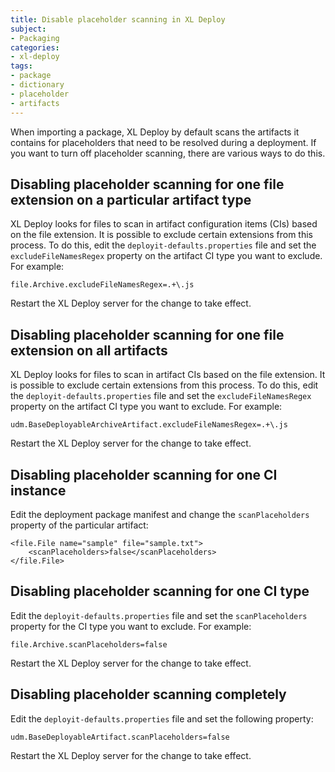```yaml
---
title: Disable placeholder scanning in XL Deploy
subject:
- Packaging
categories:
- xl-deploy
tags:
- package
- dictionary
- placeholder
- artifacts
---
```


When importing a package, XL Deploy by default scans the artifacts it contains for placeholders that need to be resolved during a deployment. If you want to turn off placeholder scanning, there are various ways to do this.

## Disabling placeholder scanning for one file extension on a particular artifact type

XL Deploy looks for files to scan in artifact configuration items (CIs) based on the file extension. It is possible to exclude certain extensions from this process. To do this, edit the `deployit-defaults.properties` file and set the `excludeFileNamesRegex` property on the artifact CI type you want to exclude. For example:

	file.Archive.excludeFileNamesRegex=.+\.js

Restart the XL Deploy server for the change to take effect.

## Disabling placeholder scanning for one file extension on all artifacts

XL Deploy looks for files to scan in artifact CIs based on the file extension. It is possible to exclude certain extensions from this process. To do this, edit the `deployit-defaults.properties` file and set the `excludeFileNamesRegex` property on the artifact CI type you want to exclude. For example:

	udm.BaseDeployableArchiveArtifact.excludeFileNamesRegex=.+\.js

Restart the XL Deploy server for the change to take effect.

## Disabling placeholder scanning for one CI instance

Edit the deployment package manifest and change the `scanPlaceholders` property of the particular artifact:

	<file.File name="sample" file="sample.txt">
		<scanPlaceholders>false</scanPlaceholders>
	</file.File>

## Disabling placeholder scanning for one CI type

Edit the `deployit-defaults.properties` file and set the `scanPlaceholders` property for the CI type you want to exclude. For example:

	file.Archive.scanPlaceholders=false

Restart the XL Deploy server for the change to take effect.

## Disabling placeholder scanning completely

Edit the `deployit-defaults.properties` file and set the following property:

	udm.BaseDeployableArtifact.scanPlaceholders=false

Restart the XL Deploy server for the change to take effect.
